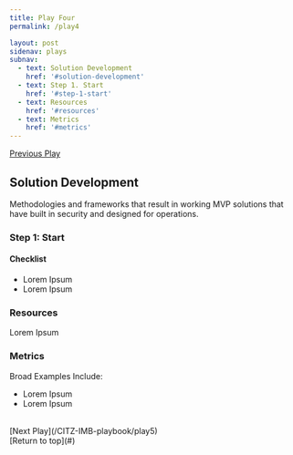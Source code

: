 ```yaml
---
title: Play Four
permalink: /play4

layout: post
sidenav: plays
subnav: 
  - text: Solution Development
    href: '#solution-development'
  - text: Step 1. Start
    href: '#step-1-start'
  - text: Resources
    href: '#resources'
  - text: Metrics
    href: '#metrics'
---
```

[Previous Play](/CITZ-IMB-playbook/play3)

## Solution Development
Methodologies and frameworks that result in working MVP solutions that have built in security and designed for operations.

### Step 1: Start
#### Checklist
- Lorem Ipsum
- Lorem Ipsum

### Resources
Lorem Ipsum

### Metrics
Broad Examples Include:
- Lorem Ipsum
- Lorem Ipsum

<br/>
[Next Play](/CITZ-IMB-playbook/play5)
<br/>
[Return to top](#)